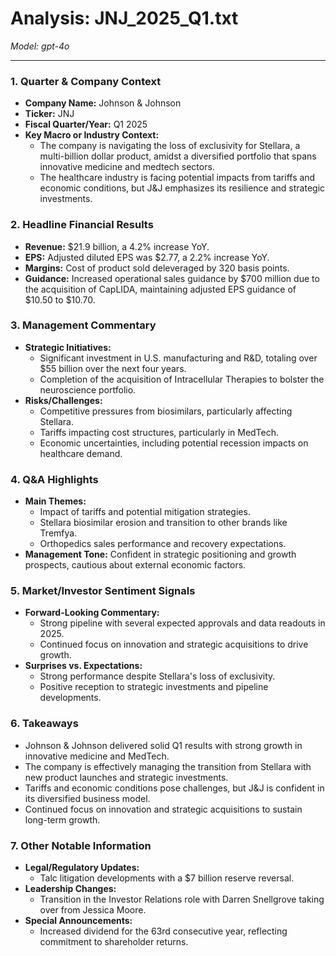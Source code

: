 # Analysis: JNJ_2025_Q1.txt

*Model: gpt-4o*

---

### 1. Quarter & Company Context
- **Company Name:** Johnson & Johnson
- **Ticker:** JNJ
- **Fiscal Quarter/Year:** Q1 2025
- **Key Macro or Industry Context:**
  - The company is navigating the loss of exclusivity for Stellara, a multi-billion dollar product, amidst a diversified portfolio that spans innovative medicine and medtech sectors.
  - The healthcare industry is facing potential impacts from tariffs and economic conditions, but J&J emphasizes its resilience and strategic investments.

### 2. Headline Financial Results
- **Revenue:** $21.9 billion, a 4.2% increase YoY.
- **EPS:** Adjusted diluted EPS was $2.77, a 2.2% increase YoY.
- **Margins:** Cost of product sold deleveraged by 320 basis points.
- **Guidance:** Increased operational sales guidance by $700 million due to the acquisition of CapLIDA, maintaining adjusted EPS guidance of $10.50 to $10.70.

### 3. Management Commentary
- **Strategic Initiatives:**
  - Significant investment in U.S. manufacturing and R&D, totaling over $55 billion over the next four years.
  - Completion of the acquisition of Intracellular Therapies to bolster the neuroscience portfolio.
- **Risks/Challenges:**
  - Competitive pressures from biosimilars, particularly affecting Stellara.
  - Tariffs impacting cost structures, particularly in MedTech.
  - Economic uncertainties, including potential recession impacts on healthcare demand.

### 4. Q&A Highlights
- **Main Themes:**
  - Impact of tariffs and potential mitigation strategies.
  - Stellara biosimilar erosion and transition to other brands like Tremfya.
  - Orthopedics sales performance and recovery expectations.
- **Management Tone:** Confident in strategic positioning and growth prospects, cautious about external economic factors.

### 5. Market/Investor Sentiment Signals
- **Forward-Looking Commentary:**
  - Strong pipeline with several expected approvals and data readouts in 2025.
  - Continued focus on innovation and strategic acquisitions to drive growth.
- **Surprises vs. Expectations:**
  - Strong performance despite Stellara's loss of exclusivity.
  - Positive reception to strategic investments and pipeline developments.

### 6. Takeaways
- Johnson & Johnson delivered solid Q1 results with strong growth in innovative medicine and MedTech.
- The company is effectively managing the transition from Stellara with new product launches and strategic investments.
- Tariffs and economic conditions pose challenges, but J&J is confident in its diversified business model.
- Continued focus on innovation and strategic acquisitions to sustain long-term growth.

### 7. Other Notable Information
- **Legal/Regulatory Updates:**
  - Talc litigation developments with a $7 billion reserve reversal.
- **Leadership Changes:**
  - Transition in the Investor Relations role with Darren Snellgrove taking over from Jessica Moore.
- **Special Announcements:**
  - Increased dividend for the 63rd consecutive year, reflecting commitment to shareholder returns.